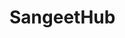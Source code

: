 # SangeetHub

<!-- The site is live at [sangeethub.onrender.com](https://sangeethub.onrender.com/) -->